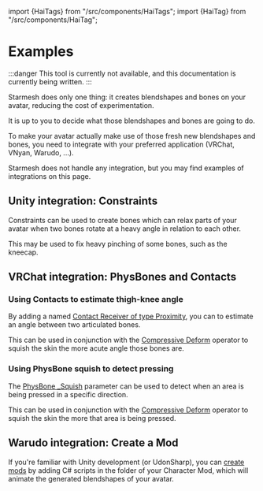 ﻿import {HaiTags} from "/src/components/HaiTags";
import {HaiTag} from "/src/components/HaiTag";

# Examples

:::danger
This tool is currently not available, and this documentation is currently being written.
:::

Starmesh does only one thing: it creates blendshapes and bones on your avatar, reducing the cost of experimentation.

It is up to you to decide what those blendshapes and bones are going to do.

To make your avatar actually make use of those fresh new blendshapes and bones, you need to integrate with your
preferred application (VRChat, VNyan, Warudo, ...).

Starmesh does not handle any integration, but you may find examples of integrations on this page.

## Unity integration: Constraints

<HaiTags>
<HaiTag isUniversal={true} />
</HaiTags>

Constraints can be used to create bones which can relax parts of your avatar when two bones rotate at a heavy angle in relation to each other.

This may be used to fix heavy pinching of some bones, such as the kneecap.

## VRChat integration: PhysBones and Contacts

<HaiTags>
<HaiTag requiresVRChat={true} />
</HaiTags>

### Using Contacts to estimate thigh-knee angle

By adding a named [Contact Receiver of type Proximity](https://creators.vrchat.com/avatars/avatar-dynamics/contacts#receiver),
you can to estimate an angle between two articulated bones.

This can be used in conjunction with the [Compressive Deform](./operators/compressive-deform) operator to squish the skin the more
acute angle those bones are.

### Using PhysBone squish to detect pressing

The [PhysBone _Squish](https://creators.vrchat.com/avatars/avatar-dynamics/physbones/#options) parameter can be used to detect when an area is being pressed in a specific direction.

This can be used in conjunction with the [Compressive Deform](./operators/compressive-deform) operator to squish the skin the more
that area is being pressed.

## Warudo integration: Create a Mod

<HaiTags>
<HaiTag requiresWarudo={true} />
</HaiTags>

If you're familiar with Unity development (or UdonSharp), you can [create mods](https://docs.warudo.app/docs/modding/mod-sdk#custom-scripts)
by adding C# scripts in the folder of your Character Mod, which will animate the generated blendshapes of your avatar.
